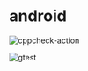 # android


![cppcheck-action](https://github.com/99002569/project/workflows/cppcheck-action/badge.svg?branch=master)

![gtest](https://github.com/99002569/project/workflows/gtest/badge.svg)
